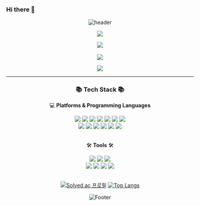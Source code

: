 ### Hi there 👋

<div align="center">
  
![header](https://capsule-render.vercel.app/api?type=Waving&color=gradient&height=200&section=header&text=Suhyun%20Song&fontSize=70)

<!--노션 -->
<a href="https://carnation-ant-66c.notion.site/89a9973361f1432085062972ab8c7d0e"><img src="https://img.shields.io/badge/Notion-000000?style=flat&logo=Tistory&logoColor=white&link=https://carnation-ant-66c.notion.site/89a9973361f1432085062972ab8c7d0e"/></a> 

<!--인스타그램 -->
<a href="https://www.instagram.com/songss._.11/"><img src="https://img.shields.io/badge/Instagram-000?style=social&logo=instagram&logoColor=E4405F"/></a>
​
<!-- 네이버 -->
<a href="mailto:songsu111@naver.com"><img src="https://img.shields.io/badge/Blog-000?style=social&logo=naver&logoColor=03C75A"/></a>

<!--gmail -->
<a href="mailto:songsu0111@gmail.com"><img src="https://img.shields.io/badge/Gmail-EA4335?style=flat&logo=Gmail&logoColor=white&link=mailto:songsu0111@gmail.com"/></a>

---
  
  <h3>📚 Tech Stack 📚</h3>
  <p>💻 <b>Platforms & Programming Languages</b></p>

  <img src="https://img.shields.io/badge/Java-007396?style=flat&logo=Conda-Forge&logoColor=white" />
  <img src="https://img.shields.io/badge/C-A8B9CC?style=flat&logo=C&logoColor=white" />
  <img src="https://img.shields.io/badge/C++-00599C?style=flat&logo=C++&logoColor=white" />
  <img src="https://img.shields.io/badge/Python-3776AB?style=flat&logo=Python&logoColor=white" />
  <img src="https://img.shields.io/badge/HTML5-E34F26?style=flat&logo=HTML5&logoColor=white"/>
  <img src="https://img.shields.io/badge/CSS3-1572B6?style=flat&logo=CSS3&logoColor=white"/>
  <img src="https://img.shields.io/badge/JavaScript-F7DF1E?style=flat&logo=JavaScript&logoColor=white"/>
  <br>
    
  <img src="https://img.shields.io/badge/Spring-6DB33F?style=flat&logo=Spring&logoColor=white"/>
  <img src="https://img.shields.io/badge/Spring Boot-6DB33F?style=flat&logo=Spring Boot&logoColor=white"/>
  <img src="https://img.shields.io/badge/MySQL-4479A1?style=flat&logo=MySQL&logoColor=white"/>
  <img src="https://img.shields.io/badge/Amazon AWS-FF9900?style=flat&logo=Amazon AWS&logoColor=white"/>
  <img src="https://img.shields.io/badge/Amazon EC2-FF9900?style=flat&logo=Amazon EC2&logoColor=white"/>
  <img src="https://img.shields.io/badge/JUnit5-25A162?style=flat&logo=JUnit5&logoColor=white"/>
  <br>
  <br>
    
  <p>🛠 <b>Tools</b> 🛠</p>
  <img src="https://img.shields.io/badge/IntelliJ IDEA-000000?style=flat&logo=IntelliJ IDEA&logoColor=white"/>
  <img src="https://img.shields.io/badge/Eclipse IDE-2C2255?style=flat&logo=Eclipse IDE&logoColor=white"/>
  <img src="https://img.shields.io/badge/Visual Studio-5C2D91?style=flat&logo=Visual Studio&logoColor=white"/>
  <br>
  <img src="https://img.shields.io/badge/Git-F05032?style=flat&logo=Git&logoColor=white"/>
  <img src="https://img.shields.io/badge/GitHub-181717?style=flat&logo=GitHub&logoColor=white" />
  <img src="https://img.shields.io/badge/Notion-000000?style=flat&logo=Notion&logoColor=white"/>
  <img src="https://img.shields.io/badge/Slack-4A154B?style=flat&logo=Slack&logoColor=white"/>
  <br>
  <br>


[![Solved.ac 프로필](https://mazassumnida.wtf/api/v2/generate_badge?boj=whysoserious)](https://solved.ac/whysoserious)
[![Top Langs](https://github-readme-stats.vercel.app/api/top-langs/?username=Suhyun-Song&theme=omni)](https://github.com/Suhyun-Song/github-readme-stats)
  <br>
  
![Footer](https://capsule-render.vercel.app/api?type=waving&color=gradient&height=200&section=footer)
  
</div>


<!--
**ss0111/ss0111** is a ✨ _special_ ✨ repository because its `README.md` (this file) appears on your GitHub profile.

Here are some ideas to get you started:

- 🔭 I’m currently working on ...
- 🌱 I’m currently learning ...
- 👯 I’m looking to collaborate on ...
- 🤔 I’m looking for help with ...
- 💬 Ask me about ...
- 📫 How to reach me: ...
- 😄 Pronouns: ...
- ⚡ Fun fact: ...
-->






